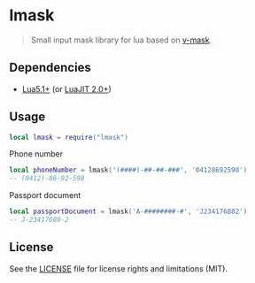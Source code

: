 # lmask

> Small input mask library for lua based on [v-mask](https://github.com/probil/v-mask).

## Dependencies

- [Lua5.1+](https://www.lua.org/download.html) (or [LuaJIT 2.0+](https://luajit.org/))

## Usage

```lua
local lmask = require("lmask")
```

Phone number
```lua
local phoneNumber = lmask('(####)-##-##-###', '04128692598')
-- (0412)-86-92-598
```

Passport document
```lua
local passportDocument = lmask('A-########-#', 'J234176882')
-- J-23417688-2
```

## License

See the [LICENSE](LICENSE) file for license rights and limitations (MIT).
